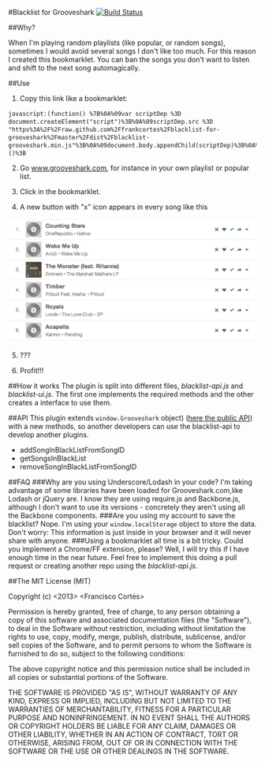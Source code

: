 #Blacklist for Grooveshark [![Build Status](https://travis-ci.org/frankcortes/blacklist-for-grooveshark.svg)](https://travis-ci.org/frankcortes/blacklist-for-grooveshark)

##Why?

When I'm playing random playlists (like popular, or random songs), sometimes I would avoid several songs I don't like too much. For this reason I created this bookmarklet. You can ban the songs you don't want to listen and shift to the next song automagically.

##Use

1) Copy this link like a bookmarklet:
```
javascript:(function() %7B%0A%09var scriptDep %3D document.createElement("script")%3B%0A%09scriptDep.src %3D "https%3A%2F%2Fraw.github.com%2Ffrankcortes%2Fblacklist-for-grooveshark%2Fmaster%2Fdist%2Fblacklist-grooveshark.min.js"%3B%0A%09document.body.appendChild(scriptDep)%3B%0A%7D)()%3B
```

2) Go www.grooveshark.com, for instance in your own playlist or popular list.

3) Click in the bookmarklet.

4) A new button with "x" icon appears in every song like this

![new button](img/buttons.png)

5) ???

6) Profit!!!


##How it works
The plugin is split into different files, *blacklist-api.js* and *blacklist-ui.js*. The first one implements the required methods and the other creates a interface to use them.

##API
This plugin extends `window.Grooveshark` object) ([here the public API](http://developers.grooveshark.com/docs/js_api/)) with a new methods, so another developers can use the blacklist-api to develop another plugins.

- addSongInBlackListFromSongID
- getSongsInBlackList
- removeSongInBlackListFromSongID


##FAQ
###Why are you using Underscore/Lodash in your code?
I'm taking advantage of some libraries have been loaded for Grooveshark.com,like Lodash or jQuery are. I know they are using require.js and Backbone.js, although I don't want to use its versions - concretely they aren't using all the Backbone components.
###Are you using my account to save the blacklist?
Nope. I'm using your `window.localStorage` object to store the data. Don't worry: This information is just inside in your browser and it will never share with anyone.
###Using a bookmarklet all time is a bit tricky. Could you implement a Chrome/FF extension, please?
Well, I will try this if I have enough time in the near future. Feel free to implement this doing a pull request or creating another repo using the *blacklist-api.js*.

##The MIT License (MIT)

Copyright (c) <2013> <Francisco Cortés>

Permission is hereby granted, free of charge, to any person obtaining a copy
of this software and associated documentation files (the "Software"), to deal
in the Software without restriction, including without limitation the rights
to use, copy, modify, merge, publish, distribute, sublicense, and/or sell
copies of the Software, and to permit persons to whom the Software is
furnished to do so, subject to the following conditions:

The above copyright notice and this permission notice shall be included in
all copies or substantial portions of the Software.

THE SOFTWARE IS PROVIDED "AS IS", WITHOUT WARRANTY OF ANY KIND, EXPRESS OR
IMPLIED, INCLUDING BUT NOT LIMITED TO THE WARRANTIES OF MERCHANTABILITY,
FITNESS FOR A PARTICULAR PURPOSE AND NONINFRINGEMENT. IN NO EVENT SHALL THE
AUTHORS OR COPYRIGHT HOLDERS BE LIABLE FOR ANY CLAIM, DAMAGES OR OTHER
LIABILITY, WHETHER IN AN ACTION OF CONTRACT, TORT OR OTHERWISE, ARISING FROM,
OUT OF OR IN CONNECTION WITH THE SOFTWARE OR THE USE OR OTHER DEALINGS IN
THE SOFTWARE.

